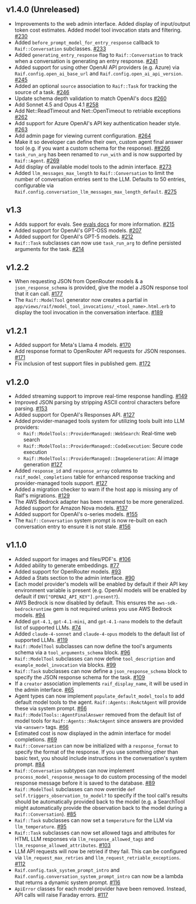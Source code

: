## v1.4.0 (Unreleased)

- Improvements to the web admin interface. Added display of input/output token cost estimates. Added model tool invocation stats and filtering. [#230](https://github.com/CultivateLabs/raif/pull/230)
- Added `before_prompt_model_for_entry_response` callback to `Raif::Conversation` subclasses. [#233](https://github.com/CultivateLabs/raif/pull/233)
- Added `generating_entry_response` flag to `Raif::Conversation` to track when a conversation is generating an entry response. [#241](https://github.com/CultivateLabs/raif/pull/241)
- Added support for using other OpenAI API providers (e.g. Azure) via `Raif.config.open_ai_base_url` and `Raif.config.open_ai_api_version`. [#245](https://github.com/CultivateLabs/raif/pull/245)
- Added an optional `source` association to `Raif::Task` for tracking the source of a task. [#246](https://github.com/CultivateLabs/raif/pull/246)
- Update schema depth validation to match OpenAI's docs [#260](https://github.com/CultivateLabs/raif/pull/260)
- Add Sonnet 4.5 and Opus 4.1 [#258](https://github.com/CultivateLabs/raif/pull/258)
- Add Net::ReadTimeout and Net::OpenTimeout to retriable exceptions [#262](https://github.com/CultivateLabs/raif/pull/262)
- Add support for Azure OpenAI's API key authentication header style. [#263](https://github.com/CultivateLabs/raif/pull/263)
- Add admin page for viewing current configuration. [#264](https://github.com/CultivateLabs/raif/pull/264)
- Make it so developer can define their own, custom agent final answer tool (e.g. if you want a custom schema for the response). [##266](https://github.com/CultivateLabs/raif/pull/#266)
- `task_run_arg` has been renamed to `run_with` and is now supported by `Raif::Agent`. [#269](https://github.com/CultivateLabs/raif/pull/269)
- Add display of available model tools to the admin interface. [#273](https://github.com/CultivateLabs/raif/pull/273)
- Added `llm_messages_max_length` to `Raif::Conversation` to limit the number of conversation entries sent to the LLM. Defaults to 50 entries, configurable via `Raif.config.conversation_llm_messages_max_length_default`. [#275](https://github.com/CultivateLabs/raif/pull/275)

## v1.3

- Adds support for evals. See [evals docs](https://docs.raif.ai/key_raif_concepts/evals) for more information. [#215](https://github.com/CultivateLabs/raif/pull/215)
- Added support for OpenAI's GPT-OSS models. [#207](https://github.com/CultivateLabs/raif/pull/207)
- Added support for OpenAI's GPT-5 models. [#212](https://github.com/CultivateLabs/raif/pull/212)
- `Raif::Task` subclasses can now use `task_run_arg` to define persisted arguments for the task. [#214](https://github.com/CultivateLabs/raif/pull/214)

## v1.2.2

- When requesting JSON from OpenRouter models & a `json_response_schema` is provided, give the model a JSON response tool that it can call. [#177](https://github.com/CultivateLabs/raif/pull/177)
- The `Raif::ModelTool` generator now creates a partial in `app/views/raif/model_tool_invocations/_<tool_name>.html.erb` to display the tool invocation in the conversation interface. [#189](https://github.com/CultivateLabs/raif/pull/189)

## v1.2.1

- Added support for Meta's Llama 4 models. [#170](https://github.com/CultivateLabs/raif/pull/170)
- Add response format to OpenRouter API requests for JSON responses. [#171](https://github.com/CultivateLabs/raif/pull/171)
- Fix inclusion of test support files in published gem. [#172](https://github.com/CultivateLabs/raif/pull/172)

## v1.2.0

- Added streaming support to improve real-time response handling. [#149](https://github.com/CultivateLabs/raif/pull/149)
- Improved JSON parsing by stripping ASCII control characters before parsing. [#153](https://github.com/CultivateLabs/raif/pull/153)
- Added support for OpenAI's Responses API. [#127](https://github.com/CultivateLabs/raif/pull/127)
- Added provider-managed tools system for utilizing tools built into LLM providers:
  - `Raif::ModelTools::ProviderManaged::WebSearch`: Real-time web search
  - `Raif::ModelTools::ProviderManaged::CodeExecution`: Secure code execution
  - `Raif::ModelTools::ProviderManaged::ImageGeneration`: AI image generation
  [#127](https://github.com/CultivateLabs/raif/pull/127)
- Added `response_id` and `response_array` columns to `raif_model_completions` table for enhanced response tracking and provider-managed tools support. [#127](https://github.com/CultivateLabs/raif/pull/127)
- Added a migration checker to warn if the host app is missing any of Raif's migrations. [#129](https://github.com/CultivateLabs/raif/pull/129)
- The AWS Bedrock adapter has been renamed to be more generalized. Added support for Amazon Nova models. [#137](https://github.com/CultivateLabs/raif/pull/137)
- Added support for OpenAI's o-series models. [#155](https://github.com/CultivateLabs/raif/pull/155)
- The `Raif::Conversation` system prompt is now re-built on each conversation entry to ensure it is not stale. [#156](https://github.com/CultivateLabs/raif/pull/156)


## v1.1.0

- Added support for images and files/PDF's. [#106](https://github.com/CultivateLabs/raif/pull/106)
- Added ability to generate embeddings. [#77](https://github.com/CultivateLabs/raif/pull/77)
- Added support for OpenRouter models. [#93](https://github.com/CultivateLabs/raif/pull/93)
- Added a Stats section to the admin interface. [#90](https://github.com/CultivateLabs/raif/pull/90)
- Each model provider's models will be enabled by default if their API key environment variable is present (e.g. OpenAI models will be enabled by default if `ENV["OPENAI_API_KEY"].present?`).
- AWS Bedrock is now disabled by default. This ensures the `aws-sdk-bedrockruntime` gem is not required unless you use AWS Bedrock models. [#94](https://github.com/CultivateLabs/raif/pull/94)
- Added `gpt-4.1`, `gpt-4.1-mini`, and `gpt-4.1-nano` models to the default list of supported LLMs. [#74](https://github.com/CultivateLabs/raif/pull/74)
- Added `claude-4-sonnet` and `claude-4-opus` models to the default list of supported LLMs. [#119](https://github.com/CultivateLabs/raif/pull/119)
- `Raif::ModelTool` subclasses can now define the tool's arguments schema via a `tool_arguments_schema` block. [#96](https://github.com/CultivateLabs/raif/pull/96)
- `Raif::ModelTool` subclasses can now define `tool_description` and `example_model_invocation` via blocks. [#99](https://github.com/CultivateLabs/raif/pull/99)
- `Raif::Task` subclasses can now define a `json_response_schema` block to specify the JSON response schema for the task. [#109](https://github.com/CultivateLabs/raif/pull/109)
- If a `creator` association implements `raif_display_name`, it will be used in the admin interface. [#65](https://github.com/CultivateLabs/raif/pull/65)
- Agent types can now implement `populate_default_model_tools` to add default model tools to the agent. `Raif::Agents::ReActAgent` will provide these via system prompt. [#66](https://github.com/CultivateLabs/raif/pull/66)
- `Raif::ModelTools::AgentFinalAnswer` removed from the default list of model tools for `Raif::Agents::ReActAgent` since answers are provided via `<answer>` tags. [#66](https://github.com/CultivateLabs/raif/pull/66)
- Estimated cost is now displayed in the admin interface for model completions. [#69](https://github.com/CultivateLabs/raif/pull/69)
- `Raif::Conversation` can now be initialized with a `response_format` to specify the format of the response. If you use something other than basic text, you should include instructions in the conversation's system prompt. [#84](https://github.com/CultivateLabs/raif/pull/84)
- `Raif::Conversation` subtypes can now implement `process_model_response_message` to do custom processing of the model response message before it is saved to the database. [#89](https://github.com/CultivateLabs/raif/pull/89)
- `Raif::ModelTool` subclasses can now override `def self.triggers_observation_to_model?` to specify if the tool call's results should be automatically provided back to the model (e.g. a SearchTool might automatically provide the observation back to the model during a `Raif::Conversation`). [#85](https://github.com/CultivateLabs/raif/pull/85)
- `Raif::Task` subclasses can now set a `temperature` for the LLM via `llm_temperature`. [#95](https://github.com/CultivateLabs/raif/pull/95)
- `Raif::Task` subclasses can now set allowed tags and attributes for HTML LLM responses via `llm_response_allowed_tags` and `llm_response_allowed_attributes`. [#103](https://github.com/CultivateLabs/raif/pull/103)
- LLM API requests will now be retried if they fail. This can be configured via `llm_request_max_retries` and `llm_request_retriable_exceptions`. [#112](https://github.com/CultivateLabs/raif/pull/112)
- `Raif.config.task_system_prompt_intro` and `Raif.config.conversation_system_prompt_intro` can now be a lambda that returns a dynamic system prompt. [#116](https://github.com/CultivateLabs/raif/pull/116)
- `ApiError` classes for each model provider have been removed. Instead, API calls will raise Faraday errors. [#117](https://github.com/CultivateLabs/raif/pull/117)